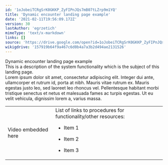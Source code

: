 ```yaml
---
id: '1oJobeiTCRgSrK0GKKP_ZyFIPnJQs7mB07tLZrp9m1YQ'
title: 'Dynamic encounter landing page example'
date: '2021-02-11T19:56:09.172Z'
version: 30
lastAuthor: 'egrzetich'
mimeType: 'text/x-markdown'
links: []
source: 'https://drive.google.com/open?id=1oJobeiTCRgSrK0GKKP_ZyFIPnJQs7mB07tLZrp9m1YQ'
wikigdrive: '157919b64f9a467c6d0b4a7a3b2d494ae2131526'
---
```

Dynamic encounter landing page example  
This is a description of the system functionality which is the subject of this landing page.  
Lorem ipsum dolor sit amet, consectetur adipiscing elit. Integer dui ante, ullamcorper et rutrum id, porta at nibh. Mauris vitae rutrum ex. Mauris egestas justo leo, sed laoreet leo rhoncus vel. Pellentesque habitant morbi tristique senectus et netus et malesuada fames ac turpis egestas. Ut eu velit vehicula, dignissim lorem a, varius massa.

<table>
<tr>
<td>Video embedded here</td>
<td>List of links to procedures for functionality/other resources:
<ul><li><p>Item 1</p></li><li><p>Item 2</p></li><li><p>Item 3</p></li></ul></td>
</tr>

</table>

